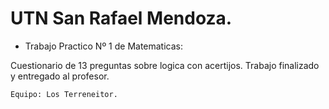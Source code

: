 # UTN San Rafael Mendoza.

- Trabajo Practico Nº 1 de Matematicas:

Cuestionario de 13 preguntas sobre logica con acertijos.
Trabajo finalizado y entregado al profesor.

`Equipo: Los Terreneitor.`
